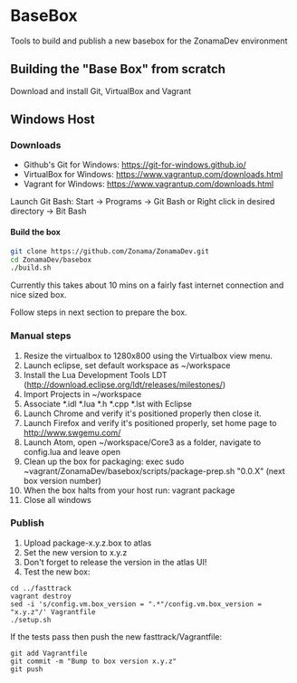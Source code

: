 # BaseBox

Tools to build and publish a new basebox for the ZonamaDev environment

## Building the "Base Box" from scratch

Download and install Git, VirtualBox and Vagrant

## Windows Host

### Downloads
* Github's Git for Windows: https://git-for-windows.github.io/
* VirtualBox for Windows: https://www.vagrantup.com/downloads.html
* Vagrant for Windows: https://www.vagrantup.com/downloads.html
 
Launch Git Bash: Start -> Programs -> Git Bash
or
Right click in desired directory -> Bit Bash

#### Build the box

```bash
git clone https://github.com/Zonama/ZonamaDev.git
cd ZonamaDev/basebox
./build.sh
```

Currently this takes about 10 mins on a fairly fast internet connection and nice sized box.

Follow steps in next section to prepare the box.

### Manual steps

1. Resize the virtualbox to 1280x800 using the Virtualbox view menu.
2. Launch eclipse, set default workspace as ~/workspace
3. Install the Lua Development Tools LDT (http://download.eclipse.org/ldt/releases/milestones/)
4. Import Projects in ~/workspace
5. Associate *.idl *.lua *.h *.cpp *.lst with Eclipse
6. Launch Chrome and verify it's positioned properly then close it.
7. Launch Firefox and verify it's positioned properly, set home page to http://www.swgemu.com/
8. Launch Atom, open ~/workspace/Core3 as a folder, navigate to config.lua and leave open
9. Clean up the box for packaging: exec sudo ~vagrant/ZonamaDev/basebox/scripts/package-prep.sh "0.0.X" (next box version number)
10. When the box halts from your host run: vagrant package
11. Close all windows

### Publish
1. Upload package-x.y.z.box to atlas
2. Set the new version to x.y.z
3. Don't forget to release the version in the atlas UI!
3. Test the new box:
```
cd ../fasttrack
vagrant destroy
sed -i 's/config.vm.box_version = ".*"/config.vm.box_version = "x.y.z"/' Vagrantfile
./setup.sh
```
If the tests pass then push the new fasttrack/Vagrantfile:
```
git add Vagrantfile
git commit -m "Bump to box version x.y.z"
git push
```
